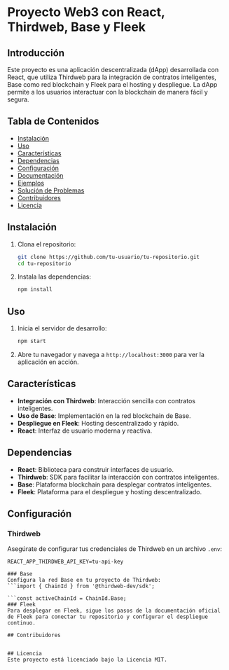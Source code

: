 # Proyecto Web3 con React, Thirdweb, Base y Fleek

## Introducción

Este proyecto es una aplicación descentralizada (dApp) desarrollada con React, que utiliza Thirdweb para la integración de contratos inteligentes, Base como red blockchain y Fleek para el hosting y despliegue. La dApp permite a los usuarios interactuar con la blockchain de manera fácil y segura.

## Tabla de Contenidos

- [Instalación](#instalación)
- [Uso](#uso)
- [Características](#características)
- [Dependencias](#dependencias)
- [Configuración](#configuración)
- [Documentación](#documentación)
- [Ejemplos](#ejemplos)
- [Solución de Problemas](#solución-de-problemas)
- [Contribuidores](#contribuidores)
- [Licencia](#licencia)

## Instalación

1. Clona el repositorio:
    ```sh
    git clone https://github.com/tu-usuario/tu-repositorio.git
    cd tu-repositorio
    ```

2. Instala las dependencias:
    ```sh
    npm install
    ```

## Uso

1. Inicia el servidor de desarrollo:
    ```sh
    npm start
    ```

2. Abre tu navegador y navega a `http://localhost:3000` para ver la aplicación en acción.

## Características

- **Integración con Thirdweb**: Interacción sencilla con contratos inteligentes.
- **Uso de Base**: Implementación en la red blockchain de Base.
- **Despliegue en Fleek**: Hosting descentralizado y rápido.
- **React**: Interfaz de usuario moderna y reactiva.

## Dependencias

- **React**: Biblioteca para construir interfaces de usuario.
- **Thirdweb**: SDK para facilitar la interacción con contratos inteligentes.
- **Base**: Plataforma blockchain para desplegar contratos inteligentes.
- **Fleek**: Plataforma para el despliegue y hosting descentralizado.

## Configuración

### Thirdweb

Asegúrate de configurar tus credenciales de Thirdweb en un archivo `.env`:
```env
REACT_APP_THIRDWEB_API_KEY=tu-api-key

### Base
Configura la red Base en tu proyecto de Thirdweb:
```import { ChainId } from '@thirdweb-dev/sdk';

```const activeChainId = ChainId.Base;
### Fleek
Para desplegar en Fleek, sigue los pasos de la documentación oficial de Fleek para conectar tu repositorio y configurar el despliegue continuo.

## Contribuidores


## Licencia
Este proyecto está licenciado bajo la Licencia MIT.
